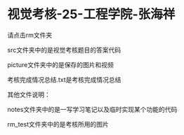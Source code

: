 # 视觉考核-25-工程学院-张海祥
请点击rm文件夹

src文件夹中的是视觉考核题目的答案代码

picture文件夹中的是保存的图片和视频

考核完成情况总结.txt是考核完成情况总结


其他文件说明：

notes文件夹中的是一写学习笔记以及临时实现某个功能的代码 

rm_test文件夹中的是考核所用的图片
